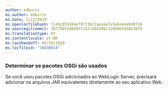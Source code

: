 ```yaml
---
author: edburns
ms.author: edburns
ms.date: 1/21/2020
ms.openlocfilehash: 7c49c955384ef97f3b72aeaae7e5e8e44a9d8738
ms.sourcegitcommit: 367780fe48d977c82cb84208c128b0bf694b1029
ms.translationtype: HT
ms.contentlocale: pt-BR
ms.lasthandoff: 01/29/2020
ms.locfileid: "76830814"
---
```

### <a name="determine-whether-osgi-bundles-are-used"></a>Determinar se pacotes OSGi são usados

Se você usou pacotes OSGi adicionados ao WebLogic Server, precisará adicionar os arquivos JAR equivalentes diretamente ao seu aplicativo Web.
